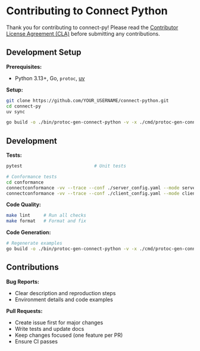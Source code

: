 # Contributing to Connect Python

Thank you for contributing to connect-py! Please read the [Contributor License Agreement (CLA)](https://site.gaudiy.com/contributor-license-agreement) before submitting any contributions.

## Development Setup

**Prerequisites:**
- Python 3.13+, Go, `protoc`, [uv](https://github.com/astral-sh/uv)

**Setup:**
```bash
git clone https://github.com/YOUR_USERNAME/connect-python.git
cd connect-py
uv sync

go build -o ./bin/protoc-gen-connect-python -v -x ./cmd/protoc-gen-connect-python
```

## Development

**Tests:**
```bash
pytest                           # Unit tests

# Conformance tests
cd conformance
connectconformance -vv --trace --conf ./server_config.yaml --mode server -- uv run python server_runner.py
connectconformance -vv --trace --conf ./client_config.yaml --mode client -- uv run python client_runner.py
```

**Code Quality:**
```bash
make lint     # Run all checks
make format   # Format and fix
```

**Code Generation:**
```bash
# Regenerate examples
go build -o ./bin/protoc-gen-connect-python -v -x ./cmd/protoc-gen-connect-python && protoc --plugin=${PWD}/bin/protoc-gen-connect-python -I . --connect-python_out=. --connect-python_opt=paths=source_relative ./examples/proto/connectrpc/eliza/v1/eliza.proto
```

## Contributions

**Bug Reports:**
- Clear description and reproduction steps
- Environment details and code examples

**Pull Requests:**
- Create issue first for major changes
- Write tests and update docs
- Keep changes focused (one feature per PR)
- Ensure CI passes
